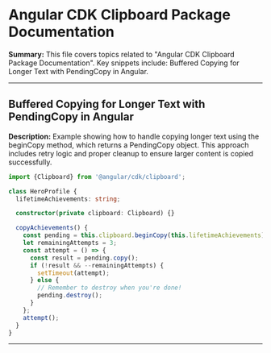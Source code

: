 # Angular CDK Clipboard Package Documentation

**Summary:** This file covers topics related to "Angular CDK Clipboard Package Documentation". Key snippets include: Buffered Copying for Longer Text with PendingCopy in Angular.

---

## Buffered Copying for Longer Text with PendingCopy in Angular

**Description:** Example showing how to handle copying longer text using the beginCopy method, which returns a PendingCopy object. This approach includes retry logic and proper cleanup to ensure larger content is copied successfully.

```typescript
import {Clipboard} from '@angular/cdk/clipboard';

class HeroProfile {
  lifetimeAchievements: string;

  constructor(private clipboard: Clipboard) {}

  copyAchievements() {
    const pending = this.clipboard.beginCopy(this.lifetimeAchievements);
    let remainingAttempts = 3;
    const attempt = () => {
      const result = pending.copy();
      if (!result && --remainingAttempts) {
        setTimeout(attempt);
      } else {
        // Remember to destroy when you're done!
        pending.destroy();
      }
    };
    attempt();
  }
}
```

---